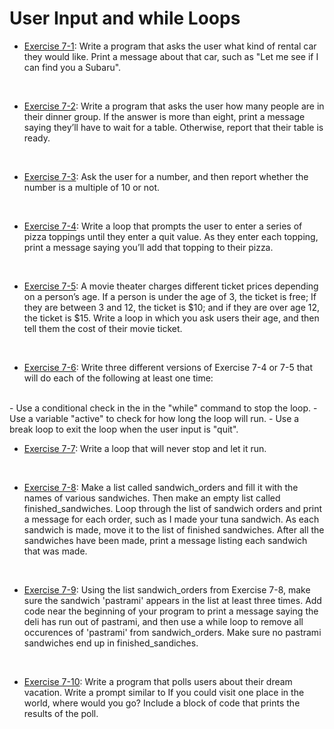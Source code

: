 # User Input and while Loops

- [Exercise 7-1](exercise_07_01.py):
Write a program that asks the user what kind of rental car they would like.
Print a message about that car, such as "Let me see if I can find you a
Subaru".
</br>

- [Exercise 7-2](exercise_07_02.py):
Write a program that asks the user how many people are in their dinner group.
If the answer is more than eight, print a message saying they’ll have to wait
for a table. Otherwise, report that their table is ready.
</br>

- [Exercise 7-3](exercise_07_03.py):
Ask the user for a number, and then report whether the number is a multiple of
10 or not.
</br>

- [Exercise 7-4](exercise_07_04.py):
Write a loop that prompts the user to enter a series of pizza toppings until
they enter a quit value. As they enter each topping, print a message saying
you’ll add that topping to their pizza.
</br>

- [Exercise 7-5](exercise_07_05.py):
A movie theater charges different ticket prices depending on a person’s age.
If a person is under the age of 3, the ticket is free; If they are between 3
and 12, the ticket is \$10; and if they are over age 12, the ticket is $15.
Write a loop in which you ask users their age, and then tell them the cost of
their movie ticket.
</br>

- [Exercise 7-6](exercise_07_06.py):
Write three different versions of Exercise 7-4 or 7-5 that will do each of the
following at least one time:
</br>
  - Use a conditional check in the in the "while" command to stop the loop.
  - Use a variable "active" to check for how long the loop will run.
  - Use a break loop to exit the loop when the user input is "quit".
</br>

- [Exercise 7-7](exercise_07_07.py):
Write a loop that will never stop and let it run.
</br>

- [Exercise 7-8](exercise_07_08.py):
Make a list called sandwich_orders and fill it with the names of various
sandwiches. Then make an empty list called finished_sandwiches. Loop through
the list of sandwich orders and print a message for each order, such as I made
your tuna sandwich. As each sandwich is made, move it to the list of finished
sandwiches. After all the sandwiches have been made, print a message listing
each sandwich that was made.
</br>

- [Exercise 7-9](exercise_07_09.py):
Using the list sandwich_orders from Exercise 7-8, make sure the sandwich
'pastrami' appears in the list at least three times. Add code near the
beginning of your program to print a message saying the deli has run out of
pastrami, and then use a while loop to remove all occurences of 'pastrami'
from sandwich_orders. Make sure no pastrami sandwiches end up in
finished_sandiches.
</br>

- [Exercise 7-10](exercise_07_10.py):
Write a program that polls users about their dream vacation. Write a prompt
similar to If you could visit one place in the world, where would you go?
Include a block of code that prints the results of the poll.
